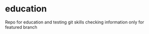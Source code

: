 # education
Repo for education and testing git skills
checking
information only for featured branch
